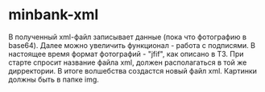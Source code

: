 minbank-xml
===========

В полученный xml-файл записывает данные (пока что фотографию в base64). Далее можно увеличить функционал - работа с подписями. В настоящее время формат фотографий - "jfif", как описано в ТЗ.  При старте спросит название файла xml, должен располагаться в той же дирректории. В итоге волшебства создастся новый файл xml. Картинки должны быть в папке img.
